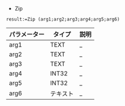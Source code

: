* Zip

```
result:=Zip (arg1;arg2;arg3;arg4;arg5;arg6)
```

パラメーター|タイプ| 説明
------|---|--
arg1|TEXT|_ 
arg2|TEXT|_ 
arg3|TEXT|_
arg4|INT32|_ 
arg5|INT32|_ 
arg6|テキスト|_ 
